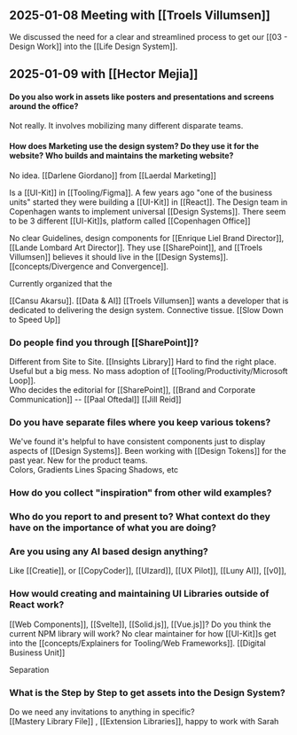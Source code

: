 
## 2025-01-08 Meeting with [[Troels Villumsen]]

We discussed the need for a clear and streamlined process to get our [[03 - Design Work]] into the [[Life Design System]].  
## 2025-01-09 with [[Hector Mejia]]

#### Do you also work in assets like posters and presentations and screens around the office?  
Not really.  It involves mobilizing many different disparate teams.  


#### How does Marketing use the design system?  Do they use it for the website?  Who builds and maintains the marketing website?  
No idea.  [[Darlene Giordano]] from [[Laerdal Marketing]]



Is a [[UI-Kit]] in [[Tooling/Figma]].  A few years ago "one of the business units" started they were building a [[UI-Kit]] in [[React]].  The Design team in Copenhagen wants to implement universal [[Design Systems]].  There seem to be 3 different [[UI-Kit]]s, platform called [[Copenhagen Office]] 

No clear Guidelines, design components for [[Enrique Liel Brand Director]], [[Lande Lombard Art Director]].  They use [[SharePoint]], and [[Troels Villumsen]] believes it should live in the [[Design Systems]].  [[concepts/Divergence and Convergence]].

Currently organized that the 

[[Cansu Akarsu]]. [[Data & AI]] 
[[Troels Villumsen]] wants a developer that is dedicated to delivering the design system.  Connective tissue.  [[Slow Down to Speed Up]] 

###  Do people find you through [[SharePoint]]? 

Different from Site to Site.  [[Insights Library]]
Hard to find the right place.  Useful but a big mess. 
No mass adoption of [[Tooling/Productivity/Microsoft Loop]].  
Who decides the editorial for [[SharePoint]], [[Brand and Corporate Communication]] -- [[Paal Oftedal]] 
[[Jill Reid]]

### Do you have separate files where you keep various tokens?   
We've found it's helpful to have consistent components just to display aspects of [[Design Systems]].  Been working with [[Design Tokens]] for the past year.  New for the product teams.  
Colors, Gradients
Lines
Spacing
Shadows, etc

### How do you collect "inspiration" from other wild examples? 


### Who do you report to and present to?  What context do they have on the importance of what you are doing? 


### Are you using any AI based design anything?  
Like [[Creatie]], or [[CopyCoder]], [[UIzard]], [[UX Pilot]], [[Luny AI]], [[v0]], 





### How would creating and maintaining UI Libraries outside of React work?  
[[Web Components]], [[Svelte]], [[Solid.js]], [[Vue.js]]?  Do you think the current NPM library will work?  No clear maintainer for how [[UI-Kit]]s get into the [[concepts/Explainers for Tooling/Web Frameworks]].  [[Digital Business Unit]]



Separation 



### What is the Step by Step to get assets into the Design System?
Do we need any invitations to anything in specific?  
[[Mastery Library File]] , [[Extension Libraries]], happy to work with Sarah 
 

